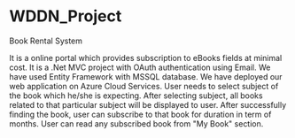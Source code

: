 # WDDN_Project
Book Rental System

It is a online portal which provides subscription to eBooks fields at minimal cost. It is a .Net MVC project with OAuth authentication using Email. We have used Entity Framework with MSSQL database. We have deployed our web application on Azure Cloud Services.
User needs to select subject of the book which he/she is expecting. After selecting subject, all books related to that particular subject will be displayed to user. After successfully finding the book, user can subscribe to that book for duration in term of months. User can read any subscribed book from "My Book" section.
